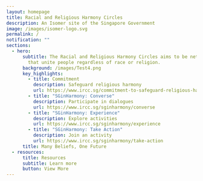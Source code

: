 ```yaml
---
layout: homepage
title: Racial and Religious Harmony Circles
description: An Isomer site of the Singapore Government
image: /images/isomer-logo.svg
permalink: /
notification: ""
sections:
  - hero:
      subtitle: The Racial and Religious Harmony Circles aims to be networks of trust
        that unite people regardless of race or religion.
      background: /images/Test4.png
      key_highlights:
        - title: Commitment
          description: Safeguard religious harmony
          url: https://www.ircc.sg/commitment-to-safeguard-religious-harmony/
        - title: "SGinHarmony: Converse"
          description: Participate in dialogues
          url: https://www.ircc.sg/sginharmony/converse
        - title: "SGinHarmony: Experience"
          description: Explore activities
          url: https://www.ircc.sg/sginharmony/experience
        - title: "SGinHarmony: Take Action"
          description: Join an activity
          url: https://www.ircc.sg/sginharmony/take-action
      title: Many Beliefs, One Future
  - resources:
      title: Resources
      subtitle: Learn more
      button: View More
---
```


